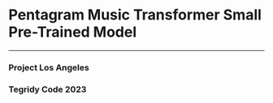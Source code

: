 # Pentagram Music Transformer Small Pre-Trained Model

***

### Project Los Angeles
### Tegridy Code 2023
